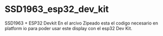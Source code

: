 # SSD1963_esp32_dev_kit
SSD1963 + ESP32 Devkit
En el arcivo Zipeado esta el codigo necesario en platform io para poder usar este display con el esp32 Dev Kit.
